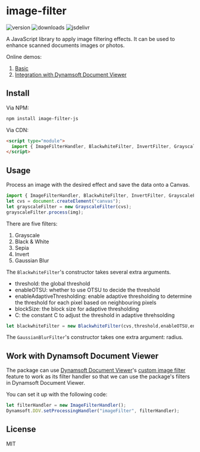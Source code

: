 # image-filter

![version](https://img.shields.io/npm/v/image-filter-js.svg)
![downloads](https://img.shields.io/npm/dm/image-filter-js.svg)
![jsdelivr](https://img.shields.io/jsdelivr/npm/hm/image-filter-js.svg)

A JavaScript library to apply image filtering effects. It can be used to enhance scanned documents images or photos.

Online demos:

1. [Basic](https://tony-xlh.github.io/image-filter)
2. [Integration with Dynamsoft Document Viewer](https://tony-xlh.github.io/image-filter/document-viewer.html)

## Install

Via NPM:

```bash
npm install image-filter-js
```

Via CDN:

```html
<script type="module">
  import { ImageFilterHandler, BlackwhiteFilter, InvertFilter, GrayscaleFilter, SepiaFilter } from 'https://cdn.jsdelivr.net/npm/image-filter-js/dist/image-filter.js';
</script>
```

## Usage

Process an image with the desired effect and save the data onto a Canvas.

```js
import { ImageFilterHandler, BlackwhiteFilter, InvertFilter, GrayscaleFilter, SepiaFilter, GaussianBlurFilter } from 'image-filter-js';
let cvs = document.createElement("canvas");
let grayscaleFilter = new GrayscaleFilter(cvs);
grayscaleFilter.process(img);
```

There are five filters:

1. Grayscale
2. Black & White
3. Sepia
4. Invert
5. Gaussian Blur

The `BlackwhiteFilter`'s constructor takes several extra arguments.

* threshold: the global threshold
* enableOTSU: whether to use OTSU to decide the threshold
* enableAdaptiveThresholding: enable adaptive thresholding to determine the threshold for each pixel based on neighbouring pixels
* blockSize: the block size for adaptive thresholding
* C: the constant C to adjust the threshold in adaptive threhsolding

```js
let blackwhiteFilter = new BlackwhiteFilter(cvs,threshold,enableOTSU,enableAdaptiveThresholding,blockSize,C);
```

The `GaussianBlurFilter`'s constructor takes one extra argument: radius.

## Work with Dynamsoft Document Viewer

The package can use [Dynamsoft Document Viewer](https://www.dynamsoft.com/document-viewer/docs/introduction/index.html)'s [custom image filter](https://www.dynamsoft.com/document-viewer/docs/features/advanced/imagefilter.html) feature to work as its filter handler so that we can use the package's filters in Dynamsoft Document Viewer.

You can set it up with the following code:

```js
let filterHandler = new ImageFilterHandler();
Dynamsoft.DDV.setProcessingHandler("imageFilter", filterHandler);
```

## License

MIT
